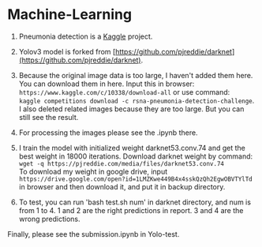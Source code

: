 # Machine-Learning

1. Pneumonia detection is a [Kaggle](https://www.kaggle.com/c/rsna-pneumonia-detection-challenge) project.

2. Yolov3 model is forked from [https://github.com/pjreddie/darknet](https://github.com/pjreddie/darknet).

3. Because the original image data is too large, I haven't added them here. You can download them in here. Input this in browser:  
`https://www.kaggle.com/c/10338/download-all` or use command:  
`kaggle competitions download -c rsna-pneumonia-detection-challenge`. 
I also deleted related images because they are too large. But you can still see the result. 

4. For processing the images please see the .ipynb there.

3. I train the model with initialized weight darknet53.conv.74 and get the best weight in 18000 iterations.
Download darknet weight by command:  
 `wget -q https://pjreddie.com/media/files/darknet53.conv.74`  
To download my weight in google drive, input `https://drive.google.com/open?id=1LMZKwe449B4x4sskQzQh2EgwOBVTYlTd` in browser and then download it,
and put it in backup directory.

4. To test, you can run 'bash test.sh num' in darknet directory, and num is from 1 to 4. 
1 and 2 are the right predictions in report. 3 and 4 are the wrong predictions.

Finally, please see the submission.ipynb in Yolo-test.